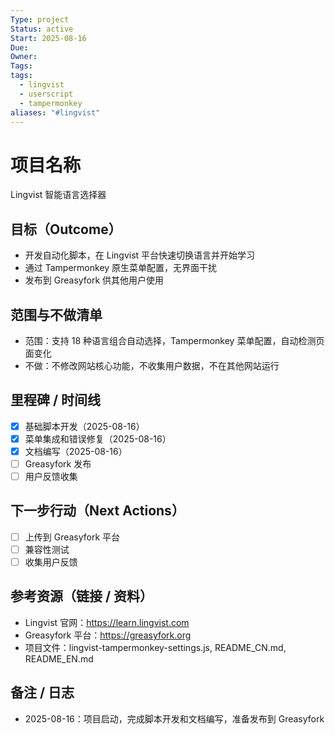 ```yaml
---
Type: project
Status: active
Start: 2025-08-16
Due:
Owner:
Tags:
tags:
  - lingvist
  - userscript
  - tampermonkey
aliases: "#lingvist"
---
```


# 项目名称
Lingvist 智能语言选择器

## 目标（Outcome）
- 开发自动化脚本，在 Lingvist 平台快速切换语言并开始学习
- 通过 Tampermonkey 原生菜单配置，无界面干扰
- 发布到 Greasyfork 供其他用户使用

## 范围与不做清单
- 范围：支持 18 种语言组合自动选择，Tampermonkey 菜单配置，自动检测页面变化
- 不做：不修改网站核心功能，不收集用户数据，不在其他网站运行

## 里程碑 / 时间线
- [x] 基础脚本开发（2025-08-16）
- [x] 菜单集成和错误修复（2025-08-16）
- [x] 文档编写（2025-08-16）
- [ ] Greasyfork 发布
- [ ] 用户反馈收集

## 下一步行动（Next Actions）
- [ ] 上传到 Greasyfork 平台
- [ ] 兼容性测试
- [ ] 收集用户反馈

## 参考资源（链接 / 资料）
- Lingvist 官网：https://learn.lingvist.com
- Greasyfork 平台：https://greasyfork.org
- 项目文件：lingvist-tampermonkey-settings.js, README_CN.md, README_EN.md

## 备注 / 日志
- 2025-08-16：项目启动，完成脚本开发和文档编写，准备发布到 Greasyfork

